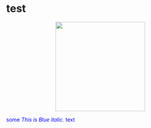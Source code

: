 # test
<div align="center" class="bg-gray-dark">
  <img src="https://pjreddie.com/static/img/darknet.png" width="240px">
</div>

<span style="color:blue">some *This is Blue italic.* text</span>

